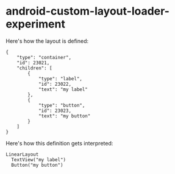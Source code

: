 android-custom-layout-loader-experiment
=======================================

Here's how the layout is defined:

    {
	    "type": "container",
	    "id": 23021,
	    "children": [
		    {
			    "type": "label",
			    "id": 23022,
			    "text": "my label"
		    },
		    {
			    "type": "button",
			    "id": 23023,
			    "text": "my button"
		    }
	    ]
    }
    
Here's how this definition gets interpreted:

    LinearLayout
      TextView("my label")
      Button("my button")
